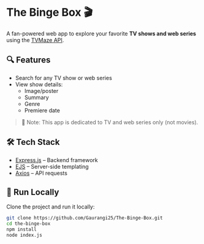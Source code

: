# The Binge Box 🎬

A fan-powered web app to explore your favorite **TV shows and web series** using the [TVMaze API](https://www.tvmaze.com/api).

## 🔍 Features

- Search for any TV show or web series
- View show details:
  - Image/poster
  - Summary
  - Genre
  - Premiere date

> 📌 Note: This app is dedicated to TV and web series only (not movies).

## 🛠️ Tech Stack

- [Express.js](https://expressjs.com/) – Backend framework
- [EJS](https://ejs.co/) – Server-side templating
- [Axios](https://axios-http.com/) – API requests

## 🚀 Run Locally

Clone the project and run it locally:

```bash
git clone https://github.com/Gaurangi25/The-Binge-Box.git
cd the-binge-box
npm install
node index.js

